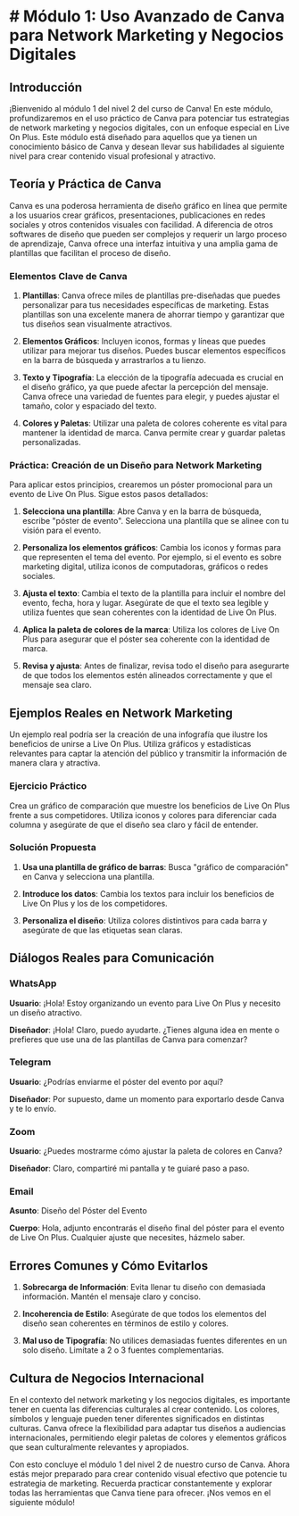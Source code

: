 # # Módulo 1: Uso Avanzado de Canva para Network Marketing y Negocios Digitales

## Introducción

¡Bienvenido al módulo 1 del nivel 2 del curso de Canva! En este módulo, profundizaremos en el uso práctico de Canva para potenciar tus estrategias de network marketing y negocios digitales, con un enfoque especial en Live On Plus. Este módulo está diseñado para aquellos que ya tienen un conocimiento básico de Canva y desean llevar sus habilidades al siguiente nivel para crear contenido visual profesional y atractivo.

## Teoría y Práctica de Canva

Canva es una poderosa herramienta de diseño gráfico en línea que permite a los usuarios crear gráficos, presentaciones, publicaciones en redes sociales y otros contenidos visuales con facilidad. A diferencia de otros softwares de diseño que pueden ser complejos y requerir un largo proceso de aprendizaje, Canva ofrece una interfaz intuitiva y una amplia gama de plantillas que facilitan el proceso de diseño.

### Elementos Clave de Canva

1. **Plantillas**: Canva ofrece miles de plantillas pre-diseñadas que puedes personalizar para tus necesidades específicas de marketing. Estas plantillas son una excelente manera de ahorrar tiempo y garantizar que tus diseños sean visualmente atractivos.

2. **Elementos Gráficos**: Incluyen iconos, formas y líneas que puedes utilizar para mejorar tus diseños. Puedes buscar elementos específicos en la barra de búsqueda y arrastrarlos a tu lienzo.

3. **Texto y Tipografía**: La elección de la tipografía adecuada es crucial en el diseño gráfico, ya que puede afectar la percepción del mensaje. Canva ofrece una variedad de fuentes para elegir, y puedes ajustar el tamaño, color y espaciado del texto.

4. **Colores y Paletas**: Utilizar una paleta de colores coherente es vital para mantener la identidad de marca. Canva permite crear y guardar paletas personalizadas.

### Práctica: Creación de un Diseño para Network Marketing

Para aplicar estos principios, crearemos un póster promocional para un evento de Live On Plus. Sigue estos pasos detallados:

1. **Selecciona una plantilla**: Abre Canva y en la barra de búsqueda, escribe "póster de evento". Selecciona una plantilla que se alinee con tu visión para el evento.

2. **Personaliza los elementos gráficos**: Cambia los iconos y formas para que representen el tema del evento. Por ejemplo, si el evento es sobre marketing digital, utiliza iconos de computadoras, gráficos o redes sociales.

3. **Ajusta el texto**: Cambia el texto de la plantilla para incluir el nombre del evento, fecha, hora y lugar. Asegúrate de que el texto sea legible y utiliza fuentes que sean coherentes con la identidad de Live On Plus.

4. **Aplica la paleta de colores de la marca**: Utiliza los colores de Live On Plus para asegurar que el póster sea coherente con la identidad de marca.

5. **Revisa y ajusta**: Antes de finalizar, revisa todo el diseño para asegurarte de que todos los elementos estén alineados correctamente y que el mensaje sea claro.

## Ejemplos Reales en Network Marketing

Un ejemplo real podría ser la creación de una infografía que ilustre los beneficios de unirse a Live On Plus. Utiliza gráficos y estadísticas relevantes para captar la atención del público y transmitir la información de manera clara y atractiva.

### Ejercicio Práctico

Crea un gráfico de comparación que muestre los beneficios de Live On Plus frente a sus competidores. Utiliza iconos y colores para diferenciar cada columna y asegúrate de que el diseño sea claro y fácil de entender.

### Solución Propuesta

1. **Usa una plantilla de gráfico de barras**: Busca "gráfico de comparación" en Canva y selecciona una plantilla.

2. **Introduce los datos**: Cambia los textos para incluir los beneficios de Live On Plus y los de los competidores.

3. **Personaliza el diseño**: Utiliza colores distintivos para cada barra y asegúrate de que las etiquetas sean claras.

## Diálogos Reales para Comunicación

### WhatsApp

**Usuario**: ¡Hola! Estoy organizando un evento para Live On Plus y necesito un diseño atractivo.

**Diseñador**: ¡Hola! Claro, puedo ayudarte. ¿Tienes alguna idea en mente o prefieres que use una de las plantillas de Canva para comenzar?

### Telegram

**Usuario**: ¿Podrías enviarme el póster del evento por aquí?

**Diseñador**: Por supuesto, dame un momento para exportarlo desde Canva y te lo envío.

### Zoom

**Usuario**: ¿Puedes mostrarme cómo ajustar la paleta de colores en Canva?

**Diseñador**: Claro, compartiré mi pantalla y te guiaré paso a paso.

### Email

**Asunto**: Diseño del Póster del Evento

**Cuerpo**: Hola, adjunto encontrarás el diseño final del póster para el evento de Live On Plus. Cualquier ajuste que necesites, házmelo saber.

## Errores Comunes y Cómo Evitarlos

1. **Sobrecarga de Información**: Evita llenar tu diseño con demasiada información. Mantén el mensaje claro y conciso.

2. **Incoherencia de Estilo**: Asegúrate de que todos los elementos del diseño sean coherentes en términos de estilo y colores.

3. **Mal uso de Tipografía**: No utilices demasiadas fuentes diferentes en un solo diseño. Limítate a 2 o 3 fuentes complementarias.

## Cultura de Negocios Internacional

En el contexto del network marketing y los negocios digitales, es importante tener en cuenta las diferencias culturales al crear contenido. Los colores, símbolos y lenguaje pueden tener diferentes significados en distintas culturas. Canva ofrece la flexibilidad para adaptar tus diseños a audiencias internacionales, permitiendo elegir paletas de colores y elementos gráficos que sean culturalmente relevantes y apropiados.

Con esto concluye el módulo 1 del nivel 2 de nuestro curso de Canva. Ahora estás mejor preparado para crear contenido visual efectivo que potencie tu estrategia de marketing. Recuerda practicar constantemente y explorar todas las herramientas que Canva tiene para ofrecer. ¡Nos vemos en el siguiente módulo!